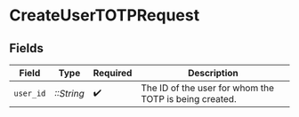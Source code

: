 # CreateUserTOTPRequest


## Fields

| Field                                                  | Type                                                   | Required                                               | Description                                            |
| ------------------------------------------------------ | ------------------------------------------------------ | ------------------------------------------------------ | ------------------------------------------------------ |
| `user_id`                                              | *::String*                                             | :heavy_check_mark:                                     | The ID of the user for whom the TOTP is being created. |